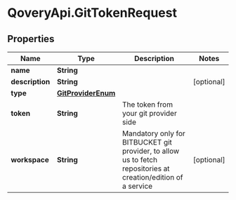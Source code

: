 # QoveryApi.GitTokenRequest

## Properties

Name | Type | Description | Notes
------------ | ------------- | ------------- | -------------
**name** | **String** |  | 
**description** | **String** |  | [optional] 
**type** | [**GitProviderEnum**](GitProviderEnum.md) |  | 
**token** | **String** | The token from your git provider side | 
**workspace** | **String** | Mandatory only for BITBUCKET git provider, to allow us to fetch repositories at creation/edition of a service | [optional] 


